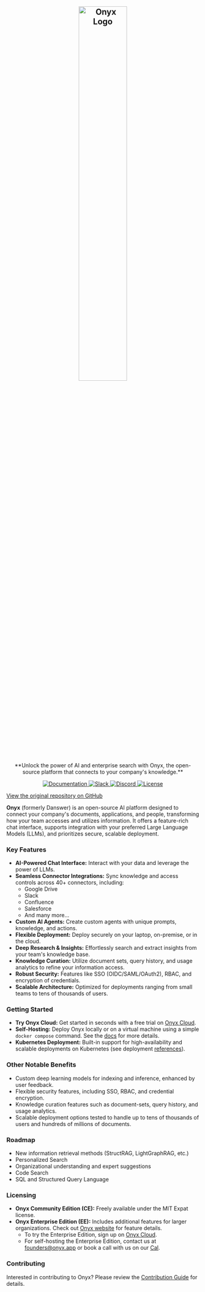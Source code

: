 <!-- ONYX_METADATA={"link": "https://github.com/onyx-dot-app/onyx/blob/main/README.md"} -->

<a name="readme-top"></a>

<h2 align="center">
<a href="https://www.onyx.app/"> <img width="50%" src="https://github.com/onyx-dot-app/onyx/blob/logo/OnyxLogoCropped.jpg?raw=true)" alt="Onyx Logo"/></a>
</h2>

<p align="center">
  **Unlock the power of AI and enterprise search with Onyx, the open-source platform that connects to your company's knowledge.**
</p>

<p align="center">
<a href="https://docs.onyx.app/" target="_blank">
    <img src="https://img.shields.io/badge/docs-view-blue" alt="Documentation">
</a>
<a href="https://join.slack.com/t/onyx-dot-app/shared_invite/zt-34lu4m7xg-TsKGO6h8PDvR5W27zTdyhA" target="_blank">
    <img src="https://img.shields.io/badge/slack-join-blue.svg?logo=slack" alt="Slack">
</a>
<a href="https://discord.gg/TDJ59cGV2X" target="_blank">
    <img src="https://img.shields.io/badge/discord-join-blue.svg?logo=discord&logoColor=white" alt="Discord">
</a>
<a href="https://github.com/onyx-dot-app/onyx/blob/main/README.md" target="_blank">
    <img src="https://img.shields.io/static/v1?label=license&message=MIT&color=blue" alt="License">
</a>
</p>

[View the original repository on GitHub](https://github.com/onyx-dot-app/onyx)

**Onyx** (formerly Danswer) is an open-source AI platform designed to connect your company's documents, applications, and people, transforming how your team accesses and utilizes information.  It offers a feature-rich chat interface, supports integration with your preferred Large Language Models (LLMs), and prioritizes secure, scalable deployment.

### Key Features

*   **AI-Powered Chat Interface:** Interact with your data and leverage the power of LLMs.
*   **Seamless Connector Integrations:** Sync knowledge and access controls across 40+ connectors, including:
    *   Google Drive
    *   Slack
    *   Confluence
    *   Salesforce
    *   And many more...
*   **Custom AI Agents:** Create custom agents with unique prompts, knowledge, and actions.
*   **Flexible Deployment:** Deploy securely on your laptop, on-premise, or in the cloud.
*   **Deep Research & Insights:**  Effortlessly search and extract insights from your team's knowledge base.
*   **Knowledge Curation:** Utilize document sets, query history, and usage analytics to refine your information access.
*   **Robust Security:** Features like SSO (OIDC/SAML/OAuth2), RBAC, and encryption of credentials.
*   **Scalable Architecture:** Optimized for deployments ranging from small teams to tens of thousands of users.

### Getting Started

*   **Try Onyx Cloud:** Get started in seconds with a free trial on [Onyx Cloud](https://cloud.onyx.app/signup).
*   **Self-Hosting:** Deploy Onyx locally or on a virtual machine using a simple `docker compose` command.  See the [docs](https://docs.onyx.app/quickstart) for more details.
*   **Kubernetes Deployment:**  Built-in support for high-availability and scalable deployments on Kubernetes (see deployment [references](https://github.com/onyx-dot-app/onyx/tree/main/deployment)).

### Other Notable Benefits

*   Custom deep learning models for indexing and inference, enhanced by user feedback.
*   Flexible security features, including SSO, RBAC, and credential encryption.
*   Knowledge curation features such as document-sets, query history, and usage analytics.
*   Scalable deployment options tested to handle up to tens of thousands of users and hundreds of millions of documents.

### Roadmap

*   New information retrieval methods (StructRAG, LightGraphRAG, etc.)
*   Personalized Search
*   Organizational understanding and expert suggestions
*   Code Search
*   SQL and Structured Query Language

### Licensing

*   **Onyx Community Edition (CE):** Freely available under the MIT Expat license.
*   **Onyx Enterprise Edition (EE):** Includes additional features for larger organizations.  Check out [Onyx website](https://www.onyx.app/pricing) for feature details.
    *   To try the Enterprise Edition, sign up on [Onyx Cloud](https://cloud.onyx.app/signup).
    *   For self-hosting the Enterprise Edition, contact us at [founders@onyx.app](mailto:founders@onyx.app) or book a call with us on our [Cal](https://cal.com/team/onyx/founders).

### Contributing

Interested in contributing to Onyx?  Please review the [Contribution Guide](CONTRIBUTING.md) for details.